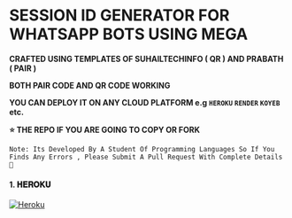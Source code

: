 # SESSION ID GENERATOR FOR WHATSAPP BOTS USING MEGA

**CRAFTED USING TEMPLATES OF SUHAILTECHINFO ( QR )  AND PRABATH ( PAIR )**

**BOTH PAIR CODE AND QR CODE WORKING**

**YOU CAN DEPLOY IT ON ANY CLOUD PLATFORM e.g `HEROKU` `RENDER` `KOYEB` etc.**

**⭐ THE REPO IF YOU ARE GOING TO COPY OR FORK**

`Note: Its Developed By A Student Of Programming Languages So If You Finds Any Errors , Please Submit A Pull Request With Complete Details 💝`

<h4 align="left">1. 𝐇𝐄𝐑𝐎𝐊𝐔</h4>
<p align="left">
<a href='https://dashboard.heroku.com/new?template=https://github.com/guruh-tech/'target="_blank"><img alt='Heroku' src='https://img.shields.io/badge/-Heroku%20Deploy-purple?style=for-the-badge&logo=heroku&logoColor=white'/></a>
</p>
